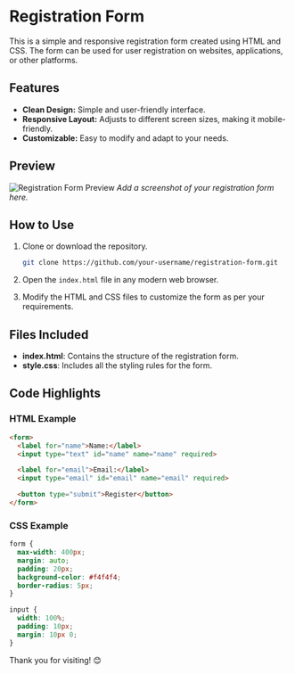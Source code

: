 # Registration Form

This is a simple and responsive registration form created using HTML and CSS. The form can be used for user registration on websites, applications, or other platforms.

## Features

- **Clean Design:** Simple and user-friendly interface.
- **Responsive Layout:** Adjusts to different screen sizes, making it mobile-friendly.
- **Customizable:** Easy to modify and adapt to your needs.

## Preview

![Registration Form Preview](preview-image.png)
*Add a screenshot of your registration form here.*

## How to Use

1. Clone or download the repository.
   ```bash
   git clone https://github.com/your-username/registration-form.git
   ```

2. Open the `index.html` file in any modern web browser.

3. Modify the HTML and CSS files to customize the form as per your requirements.

## Files Included

- **index.html**: Contains the structure of the registration form.
- **style.css**: Includes all the styling rules for the form.

## Code Highlights

### HTML Example
```html
<form>
  <label for="name">Name:</label>
  <input type="text" id="name" name="name" required>

  <label for="email">Email:</label>
  <input type="email" id="email" name="email" required>

  <button type="submit">Register</button>
</form>
```

### CSS Example
```css
form {
  max-width: 400px;
  margin: auto;
  padding: 20px;
  background-color: #f4f4f4;
  border-radius: 5px;
}

input {
  width: 100%;
  padding: 10px;
  margin: 10px 0;
}
```
Thank you for visiting! 😊
